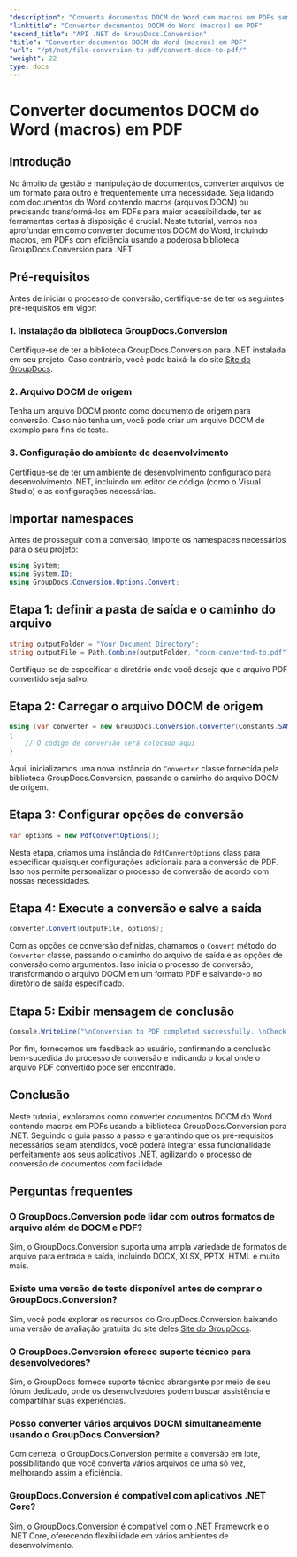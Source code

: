 ```yaml
---
"description": "Converta documentos DOCM do Word com macros em PDFs sem esforço usando o GroupDocs.Conversion para .NET. Simplifique seu processo de gerenciamento de documentos."
"linktitle": "Converter documentos DOCM do Word (macros) em PDF"
"second_title": "API .NET do GroupDocs.Conversion"
"title": "Converter documentos DOCM do Word (macros) em PDF"
"url": "/pt/net/file-conversion-to-pdf/convert-docm-to-pdf/"
"weight": 22
type: docs
---
```

# Converter documentos DOCM do Word (macros) em PDF

## Introdução
No âmbito da gestão e manipulação de documentos, converter arquivos de um formato para outro é frequentemente uma necessidade. Seja lidando com documentos do Word contendo macros (arquivos DOCM) ou precisando transformá-los em PDFs para maior acessibilidade, ter as ferramentas certas à disposição é crucial. Neste tutorial, vamos nos aprofundar em como converter documentos DOCM do Word, incluindo macros, em PDFs com eficiência usando a poderosa biblioteca GroupDocs.Conversion para .NET.
## Pré-requisitos
Antes de iniciar o processo de conversão, certifique-se de ter os seguintes pré-requisitos em vigor:
### 1. Instalação da biblioteca GroupDocs.Conversion
Certifique-se de ter a biblioteca GroupDocs.Conversion para .NET instalada em seu projeto. Caso contrário, você pode baixá-la do site [Site do GroupDocs](https://releases.groupdocs.com/conversion/net/).
### 2. Arquivo DOCM de origem
Tenha um arquivo DOCM pronto como documento de origem para conversão. Caso não tenha um, você pode criar um arquivo DOCM de exemplo para fins de teste.
### 3. Configuração do ambiente de desenvolvimento
Certifique-se de ter um ambiente de desenvolvimento configurado para desenvolvimento .NET, incluindo um editor de código (como o Visual Studio) e as configurações necessárias.

## Importar namespaces
Antes de prosseguir com a conversão, importe os namespaces necessários para o seu projeto:
```csharp
using System;
using System.IO;
using GroupDocs.Conversion.Options.Convert;
```
## Etapa 1: definir a pasta de saída e o caminho do arquivo
```csharp
string outputFolder = "Your Document Directory";
string outputFile = Path.Combine(outputFolder, "docm-converted-to.pdf");
```
Certifique-se de especificar o diretório onde você deseja que o arquivo PDF convertido seja salvo.
## Etapa 2: Carregar o arquivo DOCM de origem
```csharp
using (var converter = new GroupDocs.Conversion.Converter(Constants.SAMPLE_DOCM))
{
    // O código de conversão será colocado aqui
}
```
Aqui, inicializamos uma nova instância do `Converter` classe fornecida pela biblioteca GroupDocs.Conversion, passando o caminho do arquivo DOCM de origem.
## Etapa 3: Configurar opções de conversão
```csharp
var options = new PdfConvertOptions();
```
Nesta etapa, criamos uma instância do `PdfConvertOptions` class para especificar quaisquer configurações adicionais para a conversão de PDF. Isso nos permite personalizar o processo de conversão de acordo com nossas necessidades.
## Etapa 4: Execute a conversão e salve a saída
```csharp
converter.Convert(outputFile, options);
```
Com as opções de conversão definidas, chamamos o `Convert` método do `Converter` classe, passando o caminho do arquivo de saída e as opções de conversão como argumentos. Isso inicia o processo de conversão, transformando o arquivo DOCM em um formato PDF e salvando-o no diretório de saída especificado.
## Etapa 5: Exibir mensagem de conclusão
```csharp
Console.WriteLine("\nConversion to PDF completed successfully. \nCheck output in {0}", outputFolder);
```
Por fim, fornecemos um feedback ao usuário, confirmando a conclusão bem-sucedida do processo de conversão e indicando o local onde o arquivo PDF convertido pode ser encontrado.

## Conclusão
Neste tutorial, exploramos como converter documentos DOCM do Word contendo macros em PDFs usando a biblioteca GroupDocs.Conversion para .NET. Seguindo o guia passo a passo e garantindo que os pré-requisitos necessários sejam atendidos, você poderá integrar essa funcionalidade perfeitamente aos seus aplicativos .NET, agilizando o processo de conversão de documentos com facilidade.
## Perguntas frequentes
### O GroupDocs.Conversion pode lidar com outros formatos de arquivo além de DOCM e PDF?
Sim, o GroupDocs.Conversion suporta uma ampla variedade de formatos de arquivo para entrada e saída, incluindo DOCX, XLSX, PPTX, HTML e muito mais.
### Existe uma versão de teste disponível antes de comprar o GroupDocs.Conversion?
Sim, você pode explorar os recursos do GroupDocs.Conversion baixando uma versão de avaliação gratuita do site deles [Site do GroupDocs](https://releases.groupdocs.com/).
### O GroupDocs.Conversion oferece suporte técnico para desenvolvedores?
Sim, o GroupDocs fornece suporte técnico abrangente por meio de seu fórum dedicado, onde os desenvolvedores podem buscar assistência e compartilhar suas experiências.
### Posso converter vários arquivos DOCM simultaneamente usando o GroupDocs.Conversion?
Com certeza, o GroupDocs.Conversion permite a conversão em lote, possibilitando que você converta vários arquivos de uma só vez, melhorando assim a eficiência.
### GroupDocs.Conversion é compatível com aplicativos .NET Core?
Sim, o GroupDocs.Conversion é compatível com o .NET Framework e o .NET Core, oferecendo flexibilidade em vários ambientes de desenvolvimento.